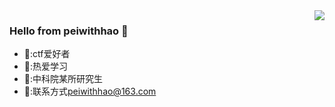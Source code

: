 <img align="right" src="https://github-readme-stats.vercel.app/api?username=peiwithhao&show_icons=true&icon_color=CE1D2D&text_color=718096&bg_color=ffffff&hide_title=true" />

### Hello from peiwithhao 👋

<!--
**arttnba3/arttnba3** is a ✨ _special_ ✨ repository because its `README.md` (this file) appears on your GitHub profile.

Here are some ideas to get you started:

- 🔭 I’m currently working on ...
- 🌱 I’m currently learning ...
- 👯 I’m looking to collaborate on ...
- 🤔 I’m looking for help with ...
- 💬 Ask me about ...
- 📫 How to reach me: ...
- 😄 Pronouns: ...
- ⚡ Fun fact: ...
-->
- 🏴:ctf爱好者
- 🥇:热爱学习
- 🏫:中科院某所研究生
- 📧:联系方式[peiwithhao@163.com](peiwithhao@163.com)
